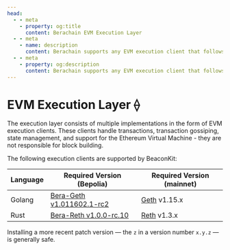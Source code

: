```yaml
---
head:
  - - meta
    - property: og:title
      content: Berachain EVM Execution Layer
  - - meta
    - name: description
      content: Berachain supports any EVM execution client that follows the Engine API
  - - meta
    - property: og:description
      content: Berachain supports any EVM execution client that follows the Engine API
---
```


# EVM Execution Layer ⟠

The execution layer consists of multiple implementations in the form of EVM execution clients. These clients handle transactions, transaction gossiping, state management, and support for the Ethereum Virtual Machine - they are not responsible for block building.

The following execution clients are supported by BeaconKit:

| Language | Required Version (Bepolia)                                                                       | Required Version (mainnet)                                       |
| -------- | ------------------------------------------------------------------------------------------------ | ---------------------------------------------------------------- |
| Golang   | [Bera-Geth v1.011602.1-rc2](https://github.com/berachain/bera-geth/releases/tag/v1.011602.1-rc2) | [Geth](https://github.com/ethereum/go-ethereum/releases) v1.15.x |
| Rust     | [Bera-Reth v1.0.0-rc.10](https://github.com/berachain/bera-reth/releases/tag/v1.0.0-rc.10)       | [Reth](https://github.com/paradigmxyz/reth/releases) v1.3.x      |

Installing a more recent patch version — the `z` in a version number `x.y.z` — is generally safe.

